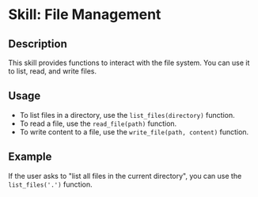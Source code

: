 
# Skill: File Management

## Description
This skill provides functions to interact with the file system. You can use it to list, read, and write files.

## Usage
- To list files in a directory, use the `list_files(directory)` function.
- To read a file, use the `read_file(path)` function.
- To write content to a file, use the `write_file(path, content)` function.

## Example
If the user asks to "list all files in the current directory", you can use the `list_files('.')` function.
